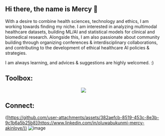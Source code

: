 ## Hi there, the name is Mercy 👋

With a desire to combine health sciences, technology and ethics, I am working towards finding my niche. I am interested in analyzing multimodal healthcare datasets, building ML/AI and statistical models for clinical and biomedical research. Alongside this, I am also passionate about community building through organizing conferences & interdisciplinary collaborations, and contributing to the development of ethical healthcare AI policies & strategies.

I am always learning, and advices & suggestions are highly welcomed. :)

Toolbox:
----------------------------------------------------------------------------------------------------------------
<p align="center">
  <a href="https://skillicons.dev">
    <img src="https://skillicons.dev/icons?i=anaconda,bash,git,html,r,pytorch,sklearn,tensorflow,ubuntu,unity" />
  </a>
</p>

Connect:
----------------------------------------------------------------------------------------------------------------
([https://github.com/user-attachments/assets/382aefcb-8519-453c-8e3b-9c1b6a5b25b8](https://www.linkedin.com/in/oluwabukunmi-mercy-akinloye/)) ![image](https://github.com/user-attachments/assets/30e614ff-ae1a-4d26-9220-2928cd9978e0)



<!--
**OMEAkin/OMEAkin** is a ✨ _special_ ✨ repository because its `README.md` (this file) appears on your GitHub profile.

Here are some ideas to get you started:

- 🔭 I’m currently working on ...
- 🌱 I’m currently learning ...
- 👯 I’m looking to collaborate on ...
- 🤔 I’m looking for help with ...
- 💬 Ask me about ...
- 📫 How to reach me: ...
- 😄 Pronouns: ...
- ⚡ Fun fact: ...
-->
